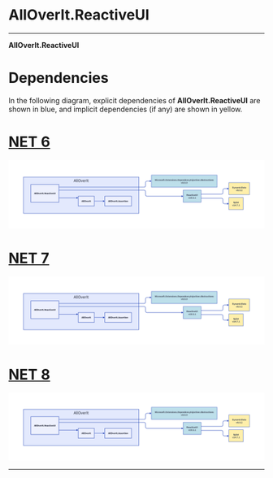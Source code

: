 # AllOverIt.ReactiveUI
---
**AllOverIt.ReactiveUI**

# Dependencies
In the following diagram, explicit dependencies of **AllOverIt.ReactiveUI** are shown in blue, and implicit dependencies (if any) are shown in yellow.

# [NET 6](#tab/net6)

<img src="../../images/dependencies/net6.0/alloverit-reactiveui.png" width="900"/>

# [NET 7](#tab/net7)

<img src="../../images/dependencies/net7.0/alloverit-reactiveui.png" width="900"/>

# [NET 8](#tab/net8)

<img src="../../images/dependencies/net8.0/alloverit-reactiveui.png" width="900"/>

---
